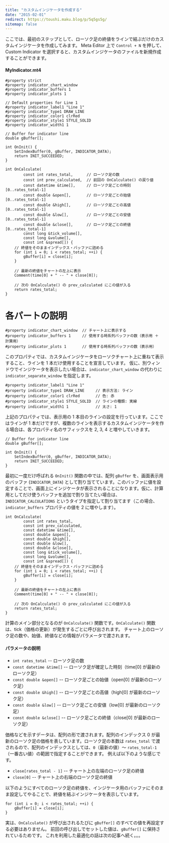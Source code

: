 ```yaml
---
title: "カスタムインジケータを作成する"
date: "2015-02-01"
redirect: https://toushi.maku.blog/p/5q5gs5g/
sitemap: false
---
```


ここでは、最初のステップとして、ローソク足の終値をラインで結ぶだけのカスタムインジケータを作成してみます。
Meta Editor 上で `Control + N` を押して、Custom Indicator を選択すると、カスタムインジケータのファイルを新規作成することができます。


#### MyIndicator.mt4

```mql
#property strict
#property indicator_chart_window
#property indicator_buffers 1
#property indicator_plots 1

// Default properties for Line 1
#property indicator_label1 "Line 1"
#property indicator_type1 DRAW_LINE
#property indicator_color1 clrRed
#property indicator_style1 STYLE_SOLID
#property indicator_width1 1

// Buffer for indicator line
double gBuffer[];

int OnInit() {
    SetIndexBuffer(0, gBuffer, INDICATOR_DATA);
    return INIT_SUCCEEDED;
}

int OnCalculate(
        const int rates_total,      // ローソク足の数
        const int prev_calculated,  // 前回の OnCalculate() の戻り値
        const datetime &time[],     // ローソク足ごとの時刻 [0..rates_total-1]
        const double &open[],       // ローソク足ごとの始値 [0..rates_total-1]
        const double &high[],       // ローソク足ごとの高値 [0..rates_total-1]
        const double &low[],        // ローソク足ごとの安値 [0..rates_total-1]
        const double &close[],      // ローソク足ごとの終値 [0..rates_total-1]
        const long &tick_volume[],
        const long &volume[],
        const int &spread[]) {
    // 終値をそのままインデックス・バッファに詰める
    for (int i = 0; i < rates_total; ++i) {
        gBuffer[i] = close[i];
    }

    // 最新の終値をチャートの左上に表示
    Comment(time[0] + " -- " + close[0]);

    // 次の OnCalculate() の prev_calculated にこの値が入る
    return rates_total;
}
```

各パートの説明
====

```mql
#property indicator_chart_window  // チャート上に表示する
#property indicator_buffers 1     // 使用する時系列バッファの数（表示用 ＋ 計算用）
#property indicator_plots 1       // 使用する時系列バッファの数（表示用）
```

このプロパティでは、カスタムインジケータをローソクチャート上に重ねて表示すること、ラインを 1 本だけ使用することを宣言しています。
仮に、別ウィンドウでインジケータを表示したい場合は、`indicator_chart_window` の代わりに `indicator_separate_window` を指定します。

```mql
#property indicator_label1 "Line 1"
#property indicator_type1 DRAW_LINE     // 表示方法: ライン
#property indicator_color1 clrRed       // 色: 赤
#property indicator_style1 STYLE_SOLID  // ラインの種類: 実線
#property indicator_width1 1            // 太さ: 1
```

上記のプロパティでは、表示用の 1 本目のラインの設定を行っています。ここではラインが 1 本だけですが、複数のラインを表示するカスタムインジケータを作る場合は、各プロパティ名のサフィックスを 2, 3, 4 と増やしていきます。

```mql
// Buffer for indicator line
double gBuffer[];

int OnInit() {
    SetIndexBuffer(0, gBuffer, INDICATOR_DATA);
    return INIT_SUCCEEDED;
}
```

最初に一度だけ呼ばれる `OnInit()` 関数の中では、配列 `gBuffer` を、画面表示用のバッファ (`INDICATOR_DATA`) として割り当てています。このバッファに値を設定することで、画面上にインジケータが表示されることになります。仮に、計算用としてだけ使うバッファを追加で割り当てたい場合は、`INDICATOR_CALCULATIONS` というタイプを指定して割り当てます（この場合、`indicator_buffers` プロパティの値を 2 に増やします）。

```mql
int OnCalculate(
        const int rates_total,
        const int prev_calculated,
        const datetime &time[],
        const double &open[],
        const double &high[],
        const double &low[],
        const double &close[],
        const long &tick_volume[],
        const long &volume[],
        const int &spread[]) {
    // 終値をそのままインデックス・バッファに詰める
    for (int i = 0; i < rates_total; ++i) {
        gBuffer[i] = close[i];
    }

    // 最新の終値をチャートの左上に表示
    Comment(time[0] + " -- " + close[0]);

    // 次の OnCalculate() の prev_calculated にこの値が入る
    return rates_total;
}
```

計算のメイン部分となるのが `OnCalculate()` 関数です。`OnCalculate()` 関数は、tick（価格の更新）が発生するごとに呼び出されます。
チャート上のローソク足の数や、始値、終値などの情報がパラメータで渡されます。

#### パラメータの説明

* `int rates_total`        -- ローソク足の数
* `const datetime &time[]` -- ローソク足が確定した時刻（time[0] が最新のローソク足）
* `const double &open[]`   -- ローソク足ごとの始値（open[0] が最新のローソク足）
* `const double &high[]`   -- ローソク足ごとの高値（high[0] が最新のローソク足）
* `const double &low[]`    -- ローソク足ごとの安値（low[0] が最新のローソク足）
* `const double &close[]`  -- ローソク足ごとの終値（close[0] が最新のローソク足）

価格などを示すデータは、配列の形で渡されます。配列のインデックス 0 が最新のローソク足の価格を表しています。ローソク足の本数は `rates_total` で渡されるので、配列のインデックスとしては、`0`（最新の値）〜 `rates_total-1`（一番古い値）の範囲で指定することができます。
例えば以下のような感じです。

* `close[rates_total - 1]` -- チャート上の左端のローソク足の終値
* `close[0]`               -- チャート上の右端のローソク足の終値

以下のようにすべてのローソク足の終値を、インジケータ用のバッファにそのまま設定してやることで、終値を結ぶインジケータを表示しています。

```mql
for (int i = 0; i < rates_total; ++i) {
    gBuffer[i] = close[i];
}
```

実は、`OnCalculate()` が呼び出されるたびに `gBuffer[]` のすべての値を再設定する必要はありません。
前回の呼び出しでセットした値は、`gBuffer[]` に保持されているためです。
これを利用した最適化の話は次の記事へ続く。。。

